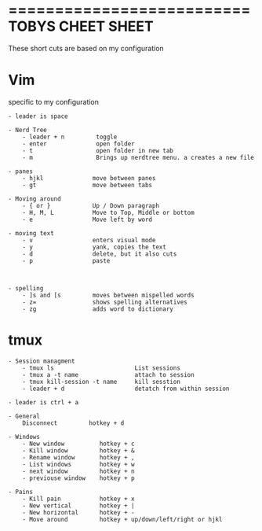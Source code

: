 ==========================
    TOBYS CHEET SHEET
==========================
These short cuts are based on my configuration

# Vim

specific to my configuration

    - leader is space

    - Nerd Tree    
        - leader + n         toggle
        - enter              open folder
        - t                  open folder in new tab
        - m                  Brings up nerdtree menu. a creates a new file
    
    - panes
        - hjkl              move between panes
        - gt                move between tabs
    
    - Moving around
        - { or }            Up / Down paragraph
        - H, M, L           Move to Top, Middle or bottom
        - e                 Move left by word

    - moving text
        - v                 enters visual mode
        - y                 yank, copies the text
        - d                 delete, but it also cuts
        - p                 paste 



    - spelling
        - ]s and [s         moves between mispelled words
        - z=                shows spelling alternatives
        - zg                adds word to dictionary 
# tmux

    - Session managment
        - tmux ls                       List sessions
        - tmux a -t name                attach to session
        - tmux kill-session -t name     kill sesstion
        - leader + d                    detatch from within session

    - leader is ctrl + a

    - General
        Disconnect         hotkey + d

    - Windows
        - New window          hotkey + c
        - Kill window         hotkey + &
        - Rename window       hotkey + ,
        - List windows        hotkey + w
        - next window         hotkey + n
        - previouse window    hotkey + p

    - Pains    
        - Kill pain           hotkey + x
        - New vertical        hotkey + |
        - New horizontal      hotkey + -
        - Move around         hotkey + up/down/left/right or hjkl


